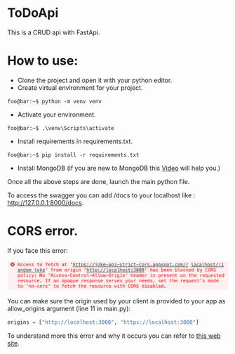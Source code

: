 # ToDoApi
This is a CRUD api with FastApi.

# How to use:

- Clone the project and open it with your python editor.
- Create virtual environment for your project.
```console
foo@bar:~$ python -m venv venv
```
- Activate your environment.
```console
foo@bar:~$ .\venv\Scripts\activate
```
- Install requirements in requirements.txt.
```console
foo@bar:~$ pip install -r requirements.txt
```
- Install MongoDB (if you are new to MongoDB this [Video](https://www.youtube.com/watch?v=EjcAqAJjmEo&t=52s) will help you.)

Once all the above steps are done, launch the main python file.

To access the swagger you can add /docs to your localhost like : http://127.0.0.1:8000/docs.

# CORS error.
If you face this error:

![The CORE error](/images/core_error.png)

You can make sure the origin used by your client is provided to your app as allow_origins argument (line 11 in main.py):

```python
origins = ["http://localhost:3000", "https://localhost:3000"]
```

To understand more this error and why it occurs you can refer to [this web site](https://www.stackhawk.com/blog/react-cors-guide-what-it-is-and-how-to-enable-it/).
